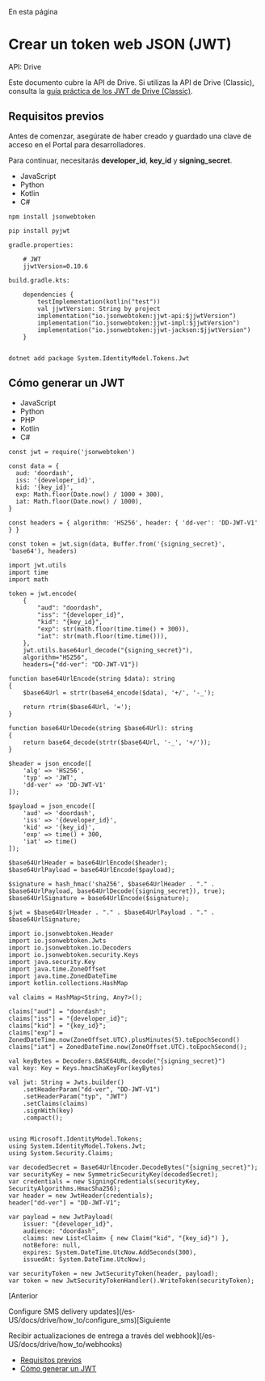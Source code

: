 En esta página

# Crear un token web JSON (JWT)

API: Drive

Este documento cubre la API de Drive. Si utilizas la API de Drive (Classic), consulta la [guía práctica de los JWT de Drive (Classic)](/es-US/docs/drive_classic/how_to/JWTs).

## Requisitos previos[​](#requisitos-previos "Enlace directo al encabezado")

Antes de comenzar, asegúrate de haber creado y guardado una clave de acceso en el Portal para desarrolladores.

Para continuar, necesitarás **developer\_id**, **key\_id** y **signing\_secret**.

* JavaScript
* Python
* Kotlin
* C#

```
npm install jsonwebtoken  

```

```
pip install pyjwt  

```

```
gradle.properties:  
  
    # JWT  
    jjwtVersion=0.10.6  
  
build.gradle.kts:  
  
    dependencies {  
        testImplementation(kotlin("test"))  
        val jjwtVersion: String by project  
        implementation("io.jsonwebtoken:jjwt-api:$jjwtVersion")  
        implementation("io.jsonwebtoken:jjwt-impl:$jjwtVersion")  
        implementation("io.jsonwebtoken:jjwt-jackson:$jjwtVersion")  
    }  
  

```

```
dotnet add package System.IdentityModel.Tokens.Jwt  

```

## Cómo generar un JWT[​](#cómo-generar-un-jwt "Enlace directo al encabezado")

* JavaScript
* Python
* PHP
* Kotlin
* C#

```
const jwt = require('jsonwebtoken')  
  
const data = {  
  aud: 'doordash',  
  iss: '{developer_id}',  
  kid: '{key_id}',  
  exp: Math.floor(Date.now() / 1000 + 300),  
  iat: Math.floor(Date.now() / 1000),  
}  
  
const headers = { algorithm: 'HS256', header: { 'dd-ver': 'DD-JWT-V1' } }  
  
const token = jwt.sign(data, Buffer.from('{signing_secret}', 'base64'), headers)  

```

```
import jwt.utils  
import time  
import math  
  
token = jwt.encode(  
    {  
        "aud": "doordash",  
        "iss": "{developer_id}",  
        "kid": "{key_id}",  
        "exp": str(math.floor(time.time() + 300)),  
        "iat": str(math.floor(time.time())),  
    },  
    jwt.utils.base64url_decode("{signing_secret}"),  
    algorithm="HS256",  
    headers={"dd-ver": "DD-JWT-V1"})  

```

```
function base64UrlEncode(string $data): string  
{  
    $base64Url = strtr(base64_encode($data), '+/', '-_');  
  
    return rtrim($base64Url, '=');  
}  
  
function base64UrlDecode(string $base64Url): string  
{  
    return base64_decode(strtr($base64Url, '-_', '+/'));  
}  
  
$header = json_encode([  
    'alg' => 'HS256',  
    'typ' => 'JWT',  
    'dd-ver' => 'DD-JWT-V1'  
]);  
  
$payload = json_encode([  
    'aud' => 'doordash',  
    'iss' => '{developer_id}',  
    'kid' => '{key_id}',  
    'exp' => time() + 300,  
    'iat' => time()  
]);  
  
$base64UrlHeader = base64UrlEncode($header);  
$base64UrlPayload = base64UrlEncode($payload);  
  
$signature = hash_hmac('sha256', $base64UrlHeader . "." . $base64UrlPayload, base64UrlDecode({signing_secret}), true);  
$base64UrlSignature = base64UrlEncode($signature);  
  
$jwt = $base64UrlHeader . "." . $base64UrlPayload . "." . $base64UrlSignature;  

```

```
import io.jsonwebtoken.Header  
import io.jsonwebtoken.Jwts  
import io.jsonwebtoken.io.Decoders  
import io.jsonwebtoken.security.Keys  
import java.security.Key  
import java.time.ZoneOffset  
import java.time.ZonedDateTime  
import kotlin.collections.HashMap  
  
val claims = HashMap<String, Any?>();  
  
claims["aud"] = "doordash";  
claims["iss"] = "{developer_id}";  
claims["kid"] = "{key_id}";  
claims["exp"] = ZonedDateTime.now(ZoneOffset.UTC).plusMinutes(5).toEpochSecond()  
claims["iat"] = ZonedDateTime.now(ZoneOffset.UTC).toEpochSecond();  
  
val keyBytes = Decoders.BASE64URL.decode("{signing_secret}")  
val key: Key = Keys.hmacShaKeyFor(keyBytes)  
  
val jwt: String = Jwts.builder()  
    .setHeaderParam("dd-ver", "DD-JWT-V1")  
    .setHeaderParam("typ", "JWT")  
    .setClaims(claims)  
    .signWith(key)  
    .compact();  
  

```

```
using Microsoft.IdentityModel.Tokens;  
using System.IdentityModel.Tokens.Jwt;  
using System.Security.Claims;  
  
var decodedSecret = Base64UrlEncoder.DecodeBytes("{signing_secret}");  
var securityKey = new SymmetricSecurityKey(decodedSecret);  
var credentials = new SigningCredentials(securityKey, SecurityAlgorithms.HmacSha256);  
var header = new JwtHeader(credentials);  
header["dd-ver"] = "DD-JWT-V1";  
  
var payload = new JwtPayload(  
    issuer: "{developer_id}",  
    audience: "doordash",  
    claims: new List<Claim> { new Claim("kid", "{key_id}") },  
    notBefore: null,  
    expires: System.DateTime.UtcNow.AddSeconds(300),  
    issuedAt: System.DateTime.UtcNow);  
  
var securityToken = new JwtSecurityToken(header, payload);  
var token = new JwtSecurityTokenHandler().WriteToken(securityToken);  

```

[Anterior

Configure SMS delivery updates](/es-US/docs/drive/how_to/configure_sms)[Siguiente

Recibir actualizaciones de entrega a través del webhook](/es-US/docs/drive/how_to/webhooks)

* [Requisitos previos](#requisitos-previos)
* [Cómo generar un JWT](#cómo-generar-un-jwt)